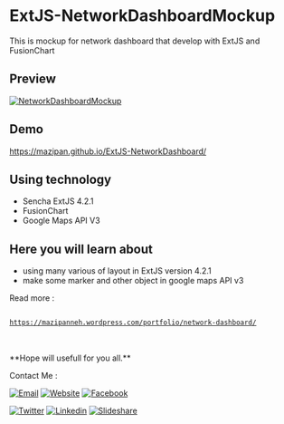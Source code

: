 # ExtJS-NetworkDashboardMockup
This is mockup for network dashboard that develop with ExtJS and FusionChart</br>

## Preview</h3>
<a href="https://mazipanneh.wordpress.com/portfolio/network-dashboard/" target="_blank"><img src="https://i1.wp.com/i1176.photobucket.com/albums/x322/mazipanneh/NetworkDashboardByMazipan_zps98eb365f.jpg" alt="NetworkDashboardMockup" /></a>

## Demo
<a href="https://mazipan.github.io/ExtJS-NetworkDashboard/">https://mazipan.github.io/ExtJS-NetworkDashboard/</a>

## Using technology</h3>
- Sencha ExtJS 4.2.1
- FusionChart
- Google Maps API V3

## Here you will learn about</h3>
- using many various of layout in ExtJS version 4.2.1 
- make some marker and other object in google maps API v3

Read more : </br>
<pre>
<code>
<a href="https://mazipanneh.wordpress.com/portfolio/network-dashboard/" target="_blank">https://mazipanneh.wordpress.com/portfolio/network-dashboard/</a>
</code>
</pre>

</br>
**Hope will usefull for you all.**

Contact Me :

[![Email](https://img.shields.io/badge/mazipanneh-Email-yellow.svg?maxAge=3600)](mailto:mazipanneh@gmail.com) 
[![Website](https://img.shields.io/badge/mazipanneh-Blog-brightgreen.svg?maxAge=3600)](https://mazipanneh.com/blog/)
[![Facebook](https://img.shields.io/badge/mazipanneh-Facebook-blue.svg?maxAge=3600)](https://facebook.com/mazipanneh) 

[![Twitter](https://img.shields.io/badge/Maz_Ipan-Twitter-55acee.svg?maxAge=3600)](https://twitter.com/Maz_Ipan) 
[![Linkedin](https://img.shields.io/badge/irfanmaulanamazipan-Linkedin-0077b5.svg?maxAge=3600)](https://id.linkedin.com/in/irfanmaulanamazipan) 
[![Slideshare](https://img.shields.io/badge/IrfanMaulana21-Slideshare-0077b5.svg?maxAge=3600)](https://www.slideshare.net/IrfanMaulana21) 

